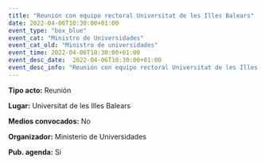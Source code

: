 ```yaml
---
title: "Reunión con equipo rectoral Universitat de les Illes Balears"
date: 2022-04-06T10:30:00+01:00
event_type: "box_blue" 
event_cat: "Ministro de Universidades"
event_cat_old: "Ministro de universidades"
event_time: 2022-04-06T10:30:00+01:00
event_desc_date:  2022-04-06T10:30:00+01:00
event_desc_info: "Reunión con equipo rectoral Universitat de les Illes Balears"
---
```

<p class="card-light list_schedule_description"><b>Tipo acto:</b> Reunión   
</p>
<p class="card-light list_schedule_description"><b>Lugar:</b> Universitat de les Illes Balears
</p>
<p class="card-light list_schedule_description"><b>Medios convocados:</b> No  
</p>
<p class="card-light list_schedule_description"><b>Organizador:</b> Ministerio de Universidades
</p>
<p class="card-light list_schedule_description"><b>Pub. agenda:</b> Sí  

</p>